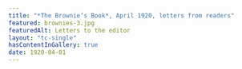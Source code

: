 ```yaml
--- 
title: "*The Brownie’s Book*, April 1920, letters from readers"
featured: brownies-3.jpg
featuredAlt: Letters to the editor
layout: "tc-single"
hasContentInGallery: true
date: 1920-04-01
--- 
```

